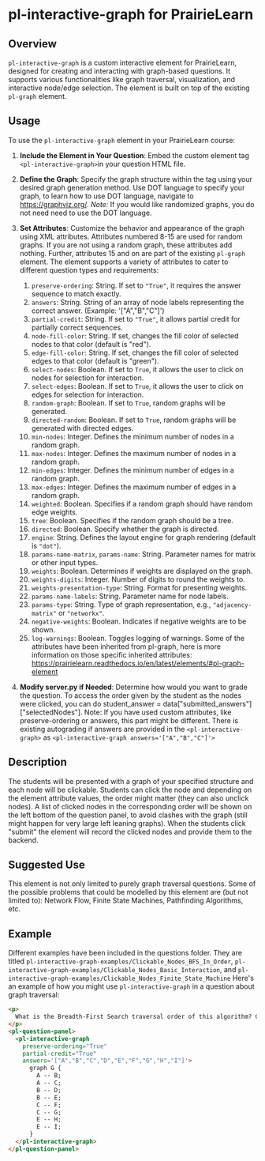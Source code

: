 
# pl-interactive-graph for PrairieLearn

## Overview
`pl-interactive-graph` is a custom interactive element for PrairieLearn, designed for creating and interacting with graph-based questions. It supports various functionalities like graph traversal, visualization, and interactive node/edge selection. The element is built on top of the existing `pl-graph` element.

## Usage
To use the `pl-interactive-graph` element in your PrairieLearn course:

1. **Include the Element in Your Question**: Embed the custom element tag `<pl-interactive-graph>`in your question HTML file.
2. **Define the Graph**: Specify the graph structure within the tag using your desired graph generation method. Use DOT language to specify your graph, to learn how to use DOT language, navigate to https://graphviz.org/. *Note:* If you would like randomized graphs, you do not need need to use the DOT language.
3. **Set Attributes**: Customize the behavior and appearance of the graph using XML attributes. Attributes numbered 8-15 are used for random graphs. If you are not using a random graph, these attributes add nothing. Further, attributes 15 and on are part of the existing `pl-graph` element. The element supports a variety of attributes to cater to different question types and requirements: 
    1. `preserve-ordering`: String. If set to `"True"`, it requires the answer sequence to match exactly.
    2. `answers`: String. String of an array of node labels representing the correct answer. (Example: '["A","B","C"]')
    3. `partial-credit`: String. If set to `"True"`, it allows partial credit for partially correct sequences.
    4. `node-fill-color`: String. If set, changes the fill color of selected nodes to that color (default is "red").
    5. `edge-fill-color`: String. If set, changes the fill color of selected edges to that color (default is "green").
    6. `select-nodes`: Boolean. If set to `True`, it allows the user to click on nodes for selection for interaction.
    7. `select-edges`: Boolean. If set to `True`, it allows the user to click on edges for selection for interaction. 
    8. `random-graph`: Boolean. If set to `True`, random graphs will be generated.
    9. `directed-random`: Boolean. If set to `True`, random graphs will be generated with directed edges.
    10. `min-nodes`: Integer. Defines the minimum number of nodes in a random graph.
    11. `max-nodes`: Integer. Defines the maximum number of nodes in a random graph.
    12. `min-edges`: Integer. Defines the minimum number of edges in a random graph.
    13. `max-edges`: Integer. Defines the maximum number of edges in a random graph.
    14. `weighted`: Boolean. Specifies if a random graph should have random edge weights.
    15. `tree`: Boolean. Specifies if the random graph should be a tree. 
    16. `directed`: Boolean. Specify whether the graph is directed. 
    17. `engine`: String. Defines the layout engine for graph rendering (default is `"dot"`).
    18. `params-name-matrix`, `params-name`: String. Parameter names for matrix or other input types.
    19. `weights`: Boolean. Determines if weights are displayed on the graph.
    20.  `weights-digits`: Integer. Number of digits to round the weights to.
    21. `weights-presentation-type`: String. Format for presenting weights.
    22. `params-name-labels`: String. Parameter name for node labels.
    23. `params-type`: String. Type of graph representation, e.g., `"adjacency-matrix"` or `"networkx"`.
    24. `negative-weights`: Boolean. Indicates if negative weights are to be shown.
    25. `log-warnings`: Boolean. Toggles logging of warnings.
Some of the attributes have been inherited from pl-graph, here is more information on those specific inherited attributes: https://prairielearn.readthedocs.io/en/latest/elements/#pl-graph-element

4. **Modify server.py if Needed**: Determine how would you want to grade the question. To access the order given by the student as the nodes were clicked, you can do student_answer = data["submitted_answers"]["selectedNodes"]. Note: If you have used custom attributes, like preserve-ordering or answers, this part might be different. There is existing autograding if answers are provided in the `<pl-interactive-graph>` as `<pl-interactive-graph answers='["A","B","C"]'>`


## Description
The students will be presented with a graph of your specified structure and each node will be clickable. Students can click the node and depending on the element attribute values, the order might matter (they can also unclick nodes). A list of clicked nodes in the corresponding order will be shown on the left bottom of the question panel, to avoid clashes with the graph (still might happen for very large left leaning graphs). When the students click "submit" the element will record the clicked nodes and provide them to the backend.

## Suggested Use
This element is not only limited to purely graph traversal questions. Some of the possible problems that could be modelled by this element are (but not limited to): Network Flow, Finite State Machines, Pathfinding Algorithms, etc.

## Example
Different examples have been included in the questions folder. They are titled `pl-interactive-graph-examples/Clickable_Nodes_BFS_In_Order`, `pl-interactive-graph-examples/Clickable_Nodes_Basic_Interaction`, and `pl-interactive-graph-examples/Clickable_Nodes_Finite_State_Machine` Here's an example of how you might use `pl-interactive-graph` in a question about graph traversal:

```html
<p>
  What is the Breadth-First Search traversal order of this algorithm? Click the nodes in the order they are selected and click submit.
</p>
<pl-question-panel>
  <pl-interactive-graph 
    preserve-ordering="True" 
    partial-credit="True" 
    answers='["A","B","C","D","E","F","G","H","I"]'>
      graph G {
        A -- B;
        A -- C;
        B -- D;
        B -- E;
        C -- F;
        C -- G;
        E -- H;
        E -- I;
      }
  </pl-interactive-graph>
</pl-question-panel>



